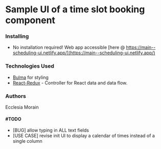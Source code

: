 # Sample UI of a time slot booking component

### Installing
 - No installation required! Web app accessible [here @ https://main--scheduling-ui.netlify.app/](https://main--scheduling-ui.netlify.app/)

### Technologies Used
- [Bulma](https://bulma.io/) for styling 
- [React-Redux](https://react-redux.js.org/) - Controller for React data and data flow.

### Authors
Ecclesia Morain

#### #TODO
- [BUG] allow typing in ALL text fields
- [USE CASE] revise init UI to display a calendar of times instead of a single column
